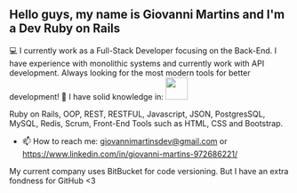 ## Hello guys, my name is Giovanni Martins and I'm a Dev Ruby on Rails 

💻 I currently work as a Full-Stack Developer focusing on the Back-End. I have experience with monolithic systems and currently work with API development. Always looking for the most modern tools for better development! 
📓 I have solid knowledge in:
<img src="https://cdn.jsdelivr.net/gh/devicons/devicon/icons/git/git-original.svg" width="40" height="40"/> 


Ruby on Rails, OOP, REST, RESTFUL, Javascript, JSON, PostgresSQL, MySQL, Redis, Scrum, Front-End Tools such as HTML, CSS and Bootstrap.
- 📫 How to reach me: giovannimartinsdev@gmail.com or https://www.linkedin.com/in/giovanni-martins-972686221/

My current company uses BitBucket for code versioning. But I have an extra fondness for GitHub <3



